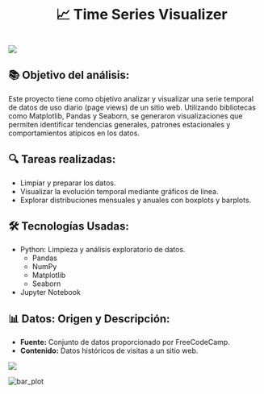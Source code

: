<!--h2 without bottom border-->
<div id="user-content-toc">
  <ul align="center">
    <summary><h1 style="display: inline-block"> 📈 Time Series Visualizer </h1></summary>
  </ul>
</div>

<!--horizontal divider(gradiant)-->
<img src="https://user-images.githubusercontent.com/73097560/115834477-dbab4500-a447-11eb-908a-139a6edaec5c.gif">


<!--Intro start-->
## 📚 Objetivo del análisis:
Este proyecto tiene como objetivo analizar y visualizar una serie temporal de datos de uso diario (page views) de un sitio web. Utilizando bibliotecas como Matplotlib, Pandas y Seaborn, se generaron visualizaciones que permiten identificar tendencias generales, patrones estacionales y comportamientos atípicos en los datos.

## 🔍 Tareas realizadas:
- Limpiar y preparar los datos.
- Visualizar la evolución temporal mediante gráficos de línea.
- Explorar distribuciones mensuales y anuales con boxplots y barplots.

## 🛠 Tecnologías Usadas:

- Python: Limpieza y análisis exploratorio de datos.
  - Pandas
  - NumPy
  - Matplotlib 
  - Seaborn
- Jupyter Notebook

## 📊 Datos: Origen y Descripción:

- **Fuente:** Conjunto de datos proporcionado por FreeCodeCamp.
- **Contenido:** Datos históricos de visitas a un sitio web.


<!--horizontal divider(gradiant)-->
<img src="https://user-images.githubusercontent.com/73097560/115834477-dbab4500-a447-11eb-908a-139a6edaec5c.gif">
  
![bar_plot](https://github.com/user-attachments/assets/c6a9f9e7-5d69-4384-9ce0-1a02f2814c11)
